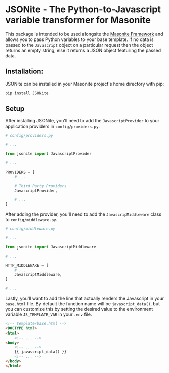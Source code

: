 # JSONite - The Python-to-Javascript variable transformer for Masonite

This package is intended to be used alongsite the [Masonite Framework](https://github.com/MasoniteFramework/masonite) and allows you to pass Python variables to your base template. If no data is passed to the `Javascript` object on a particular request then the object returns an empty string, else it returns a JSON object featuring the passed data.

## Installation:

JSONite can be installed in your Masonite project's home directory with pip:

```bash
pip install JSONite
```

## Setup

After installing JSONite, you'll need to add the `JavascriptProvider` to your application providers in `config/providers.py`.

```python
# config/providers.py

# ...

from jsonite import JavascriptProvider

# ...

PROVIDERS = [
    # ...

    # Third Party Providers
    JavascriptProvider,

    # ...
]

```

After adding the provider, you'll need to add the `JavascripMiddleware` class to `config/middleware.py`.

```python
# config/middleware.py

# ...

from jsonite import JavascriptMiddleware

# ...

HTTP_MIDDLEWARE = [
    # ...
    JavascriptMiddleware,
]

# ...

```

Lastly, you'll want to add the line that actually renders the Javascript in your `base.html` file. By default the function name will be `javascript_data()`, but you can customize this by setting the desired value to the environment variable `JS_TEMPLATE_VAR` in your `.env` file.

```html
<!-- template/base.html -->
<DOCTYPE html>
<html>
    <!-- ... -->
<body>
    <!-- ... -->
    {{ javascript_data() }}
    <!-- ... -->
</body>
</html>
``` 

